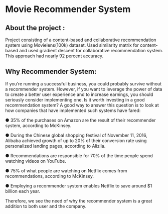 
# Movie Recommender System





## About the project :

Project consisting of a content-based and collaborative recommendation system using
Movielens(100k) dataset. Used similarity matrix for content-based and used
gradient descent for collaborative recommendation system. This approach
had nearly 92 percent accuracy.
## Why Recommender System:
If you’re running a successful business, you could probably survive without a
recommender system. However, if you want to leverage the power of data to
create a better user experience and to increase earnings, you should seriously
consider implementing one.
Is it worth investing in a good recommendation system? A good way to answer
this question is to look at how companies that have implemented such systems
have fared:

● 35% of the purchases on Amazon are the result of their recommender
system, according to McKinsey.

● During the Chinese global shopping festival of November 11, 2016,
Alibaba achieved growth of up to 20% of their conversion rate using
personalized landing pages, according to Alizila.

● Recommendations are responsible for 70% of the time people spend
watching videos on YouTube.

● 75% of what people are watching on Netflix comes from
recommendations, according to McKinsey.

● Employing a recommender system enables Netflix to save around $1
billion each year.

Therefore, we see the need of why the recommender system is a great
addition to both user and the company.